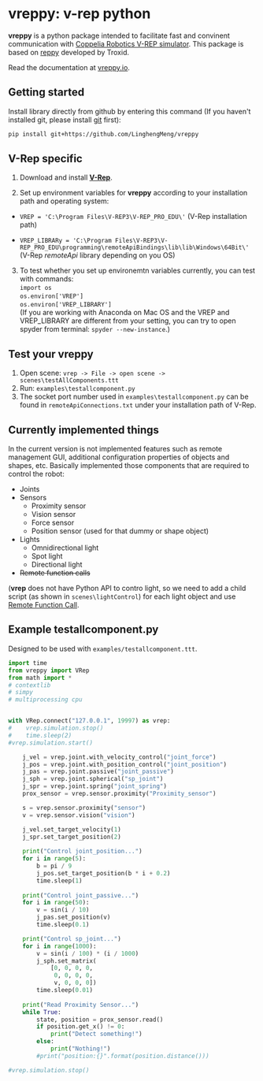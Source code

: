 # vreppy: v-rep python

**vreppy** is a python package intended to facilitate fast and convinent communication with 
[Coppelia Robotics V-REP simulator](http://www.coppeliarobotics.com/). This package is based on [reppy](https://github.com/Troxid/vrep-api-python) developed by Troxid.

Read the documentation at [vreppy.io](http://vreppy.readthedocs.io).

## Getting started

Install library directly from github by entering this command (If you haven't installed git, please install [git](https://gitforwindows.org/) first):

```bash
pip install git+https://github.com/LinghengMeng/vreppy
```

## V-Rep specific
1. Download and install [**V-Rep**](http://www.coppeliarobotics.com/downloads.html).

2. Set up environment variables for **vreppy** according to your installation path and operating system:

* `VREP = 'C:\Program Files\V-REP3\V-REP_PRO_EDU\'` (V-Rep installation path)
   
* `VREP_LIBRARy = 'C:\Program Files\V-REP3\V-REP_PRO_EDU\programming\remoteApiBindings\lib\lib\Windows\64Bit\'` 
   (V-Rep *remoteApi* library depending on you OS) 

3. To test whether you set up environemtn variables currently, you can test with commands: </br>
   `import os`</br>
   `os.environ['VREP']`</br>
   `os.environ['VREP_LIBRARY']`</br>
   (If you are working with Anaconda on Mac OS and the VREP and VREP_LIBRARY are different from your setting, you can try to open spyder from terminal: `spyder --new-instance`.)
  
## Test your **vreppy**
1. Open scene: `vrep -> File -> open scene -> scenes\testAllComponents.ttt`
2. Run: `examples\testallcomponent.py`
3. The socket port number used in `examples\testallcomponent.py` can be found in `remoteApiConnections.txt` under your installation path of V-Rep.

## Currently implemented things

In the current version is not implemented features such as remote management GUI,
additional configuration properties of objects and shapes, etc.
Basically implemented those components that are required to control the robot:
* Joints
* Sensors
   * Proximity sensor
   * Vision sensor
   * Force sensor
   * Position sensor (used for that dummy or shape object)
* Lights 
   * Omnidirectional light
   * Spot light
   * Directional light
* ~~Remote function calls~~

(**vrep** does not have Python API to contro light, so we need to add a child script (as shown in `scenes\lightControl`) for each light object and use [Remote Function Call](http://www.coppeliarobotics.com/helpFiles/en/remoteApiExtension.htm). 

## Example testallcomponent.py
Designed to be used with `examples/testallcomponent.ttt`.
```python
import time
from vreppy import VRep
from math import *
# contextlib
# simpy
# multiprocessing cpu


with VRep.connect("127.0.0.1", 19997) as vrep:
#    vrep.simulation.stop()
#    time.sleep(2)
#vrep.simulation.start()

    j_vel = vrep.joint.with_velocity_control("joint_force")
    j_pos = vrep.joint.with_position_control("joint_position")
    j_pas = vrep.joint.passive("joint_passive")
    j_sph = vrep.joint.spherical("sp_joint")
    j_spr = vrep.joint.spring("joint_spring")
    prox_sensor = vrep.sensor.proximity("Proximity_sensor")

    s = vrep.sensor.proximity("sensor")
    v = vrep.sensor.vision("vision")

    j_vel.set_target_velocity(1)
    j_spr.set_target_position(2)
    
    print("Control joint_position...")
    for i in range(5):
        b = pi / 9
        j_pos.set_target_position(b * i + 0.2)
        time.sleep(1)
        
    print("Control joint_passive...")
    for i in range(50):
        v = sin(i / 10)
        j_pas.set_position(v)
        time.sleep(0.1)

    print("Control sp_joint...")
    for i in range(1000):
        v = sin(i / 100) * (i / 1000)
        j_sph.set_matrix(
            [0, 0, 0, 0,
             0, 0, 0, 0,
             v, 0, 0, 0])
        time.sleep(0.01)
    
    print("Read Proximity Sensor...")
    while True:
        state, position = prox_sensor.read()
        if position.get_x() != 0:
            print("Detect something!")
        else:
            print("Nothing!")
        #print("position:{}".format(position.distance()))

#vrep.simulation.stop()
```
